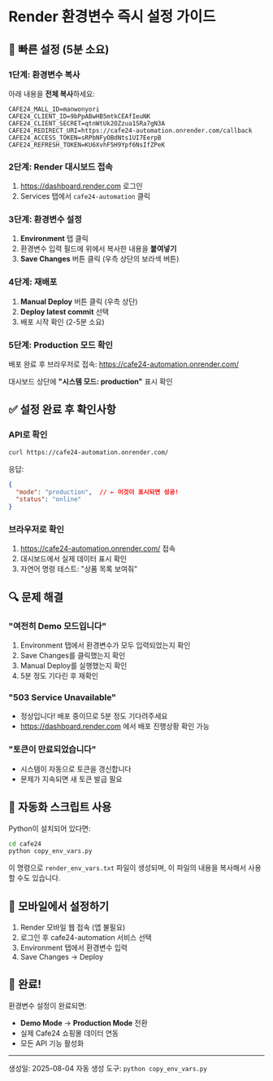 # Render 환경변수 즉시 설정 가이드

## 🚀 빠른 설정 (5분 소요)

### 1단계: 환경변수 복사
아래 내용을 **전체 복사**하세요:

```
CAFE24_MALL_ID=manwonyori
CAFE24_CLIENT_ID=9bPpABwHB5mtkCEAfIeuNK
CAFE24_CLIENT_SECRET=qtnWtUk2OZzua1SRa7gN3A
CAFE24_REDIRECT_URI=https://cafe24-automation.onrender.com/callback
CAFE24_ACCESS_TOKEN=sRPbNFyOBdNts1UI7EerpB
CAFE24_REFRESH_TOKEN=KU6XvhF5H9Ypf6NsIfZPeK
```

### 2단계: Render 대시보드 접속
1. https://dashboard.render.com 로그인
2. Services 탭에서 `cafe24-automation` 클릭

### 3단계: 환경변수 설정
1. **Environment** 탭 클릭
2. 환경변수 입력 필드에 위에서 복사한 내용을 **붙여넣기**
3. **Save Changes** 버튼 클릭 (우측 상단의 보라색 버튼)

### 4단계: 재배포
1. **Manual Deploy** 버튼 클릭 (우측 상단)
2. **Deploy latest commit** 선택
3. 배포 시작 확인 (2-5분 소요)

### 5단계: Production 모드 확인
배포 완료 후 브라우저로 접속:
https://cafe24-automation.onrender.com/

대시보드 상단에 **"시스템 모드: production"** 표시 확인

## ✅ 설정 완료 후 확인사항

### API로 확인
```bash
curl https://cafe24-automation.onrender.com/
```

응답:
```json
{
  "mode": "production",  // ← 이것이 표시되면 성공!
  "status": "online"
}
```

### 브라우저로 확인
1. https://cafe24-automation.onrender.com/ 접속
2. 대시보드에서 실제 데이터 표시 확인
3. 자연어 명령 테스트: "상품 목록 보여줘"

## 🔍 문제 해결

### "여전히 Demo 모드입니다"
1. Environment 탭에서 환경변수가 모두 입력되었는지 확인
2. Save Changes를 클릭했는지 확인
3. Manual Deploy를 실행했는지 확인
4. 5분 정도 기다린 후 재확인

### "503 Service Unavailable"
- 정상입니다! 배포 중이므로 5분 정도 기다려주세요
- https://dashboard.render.com 에서 배포 진행상황 확인 가능

### "토큰이 만료되었습니다"
- 시스템이 자동으로 토큰을 갱신합니다
- 문제가 지속되면 새 토큰 발급 필요

## 🎯 자동화 스크립트 사용

Python이 설치되어 있다면:
```bash
cd cafe24
python copy_env_vars.py
```

이 명령으로 `render_env_vars.txt` 파일이 생성되며, 
이 파일의 내용을 복사해서 사용할 수도 있습니다.

## 📱 모바일에서 설정하기

1. Render 모바일 웹 접속 (앱 불필요)
2. 로그인 후 cafe24-automation 서비스 선택
3. Environment 탭에서 환경변수 입력
4. Save Changes → Deploy

## 🎉 완료!

환경변수 설정이 완료되면:
- **Demo Mode** → **Production Mode** 전환
- 실제 Cafe24 쇼핑몰 데이터 연동
- 모든 API 기능 활성화

---
생성일: 2025-08-04
자동 생성 도구: `python copy_env_vars.py`